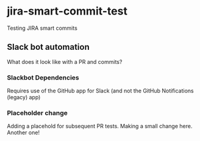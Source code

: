 # jira-smart-commit-test
Testing JIRA smart commits

## Slack bot automation
What does it look like with a PR and commits?

### Slackbot Dependencies
Requires use of the GitHub app for Slack (and not the GitHub Notifications (legacy) app)

### Placeholder change
Adding a placehold for subsequent PR tests. Making a small change here. Another one!